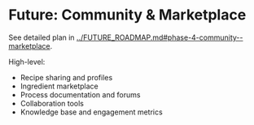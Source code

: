 # Future: Community & Marketplace

See detailed plan in [../FUTURE_ROADMAP.md#phase-4-community--marketplace](../FUTURE_ROADMAP.md#phase-4-community--marketplace).

High-level:
- Recipe sharing and profiles
- Ingredient marketplace
- Process documentation and forums
- Collaboration tools
- Knowledge base and engagement metrics